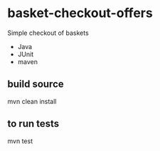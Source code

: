 # basket-checkout-offers
Simple checkout of baskets

* Java
* JUnit
* maven

## build source
mvn clean install

## to run tests
mvn test
